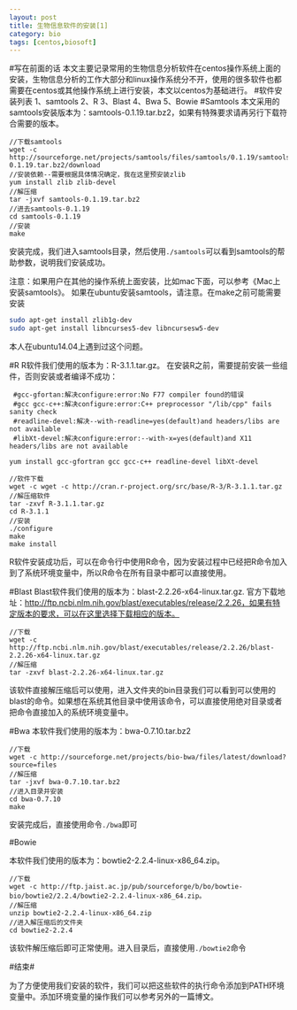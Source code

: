 ```yaml
---
layout: post
title: 生物信息软件的安装[1]
category: bio
tags: [centos,biosoft]
---
```


#写在前面的话
本文主要记录常用的生物信息分析软件在centos操作系统上面的安装，生物信息分析的工作大部分和linux操作系统分不开，使用的很多软件也都需要在centos或其他操作系统上进行安装，本文以centos为基础进行。
#软件安装列表
1、samtools
2、R
3、Blast
4、Bwa
5、Bowie
#Samtools
本文采用的samtools安装版本为：samtools-0.1.19.tar.bz2，如果有特殊要求请再另行下载符合需要的版本。

```
//下载samtools
wget -c http://sourceforge.net/projects/samtools/files/samtools/0.1.19/samtools-0.1.19.tar.bz2/download
//安装依赖--需要根据具体情况确定，我在这里预安装zlib
yum install zlib zlib-devel
//解压缩
tar -jxvf samtools-0.1.19.tar.bz2
//进去samtools-0.1.19
cd samtools-0.1.19
//安装
make

```

安装完成，我们进入samtools目录，然后使用`./samtools`可以看到samtools的帮助参数，说明我们安装成功。

注意：如果用户在其他的操作系统上面安装，比如mac下面，可以参考《Mac上安装samtools》。
如果在ubuntu安装samtools，请注意。在make之前可能需要安装
```sh
sudo apt-get install zlib1g-dev
sudo apt-get install libncurses5-dev libncursesw5-dev
```
本人在ubuntu14.04上遇到过这个问题。

#R
R软件我们使用的版本为：R-3.1.1.tar.gz。
在安装R之前，需要提前安装一些组件，否则安装或者编译不成功：

```
 #gcc-gfortan:解决configure:error:No F77 compiler found的错误
 #gcc gcc-c++:解决configure:error:C++ preprocessor "/lib/cpp" fails sanity check
 #readline-devel:解决--with-readline=yes(default)and headers/libs are not available
 #libXt-devel:解决configure:error:--with-x=yes(default)and X11 headers/libs are not available
 
yum install gcc-gfortran gcc gcc-c++ readline-devel libXt-devel

```

```
//软件下载
wget -c wget -c http://cran.r-project.org/src/base/R-3/R-3.1.1.tar.gz
//解压缩软件
tar -zxvf R-3.1.1.tar.gz 
cd R-3.1.1
//安装
./configure 
make
make install

```
R软件安装成功后，可以在命令行中使用R命令，因为安装过程中已经把R命令加入到了系统环境变量中，所以R命令在所有目录中都可以直接使用。

#Blast
Blast软件我们使用的版本为：blast-2.2.26-x64-linux.tar.gz.
官方下载地址：http://ftp.ncbi.nlm.nih.gov/blast/executables/release/2.2.26，如果有特定版本的要求，可以在这里选择下载相应的版本。

```
//下载
wget -c http://ftp.ncbi.nlm.nih.gov/blast/executables/release/2.2.26/blast-2.2.26-x64-linux.tar.gz
//解压缩
tar -zxvf blast-2.2.26-x64-linux.tar.gz

```

该软件直接解压缩后可以使用，进入文件夹的bin目录我们可以看到可以使用的blast的命令。如果想在系统其他目录中使用该命令，可以直接使用绝对目录或者把命令直接加入的系统环境变量中。

#Bwa
本软件我们使用的版本为：bwa-0.7.10.tar.bz2

```
//下载
wget -c http://sourceforge.net/projects/bio-bwa/files/latest/download?source=files
//解压缩
tar -jxvf bwa-0.7.10.tar.bz2 
//进入目录并安装
cd bwa-0.7.10
make

```
安装完成后，直接使用命令`./bwa`即可

#Bowie

本软件我们使用的版本为：bowtie2-2.2.4-linux-x86_64.zip。

```
//下载
wget -c http://ftp.jaist.ac.jp/pub/sourceforge/b/bo/bowtie-bio/bowtie2/2.2.4/bowtie2-2.2.4-linux-x86_64.zip。
//解压缩
unzip bowtie2-2.2.4-linux-x86_64.zip
//进入解压缩后的文件夹
cd bowtie2-2.2.4

```

该软件解压缩后即可正常使用。进入目录后，直接使用`./bowtie2`命令

#结束#

为了方便使用我们安装的软件，我们可以把这些软件的执行命令添加到PATH环境变量中。添加环境变量的操作我们可以参考另外的一篇博文。